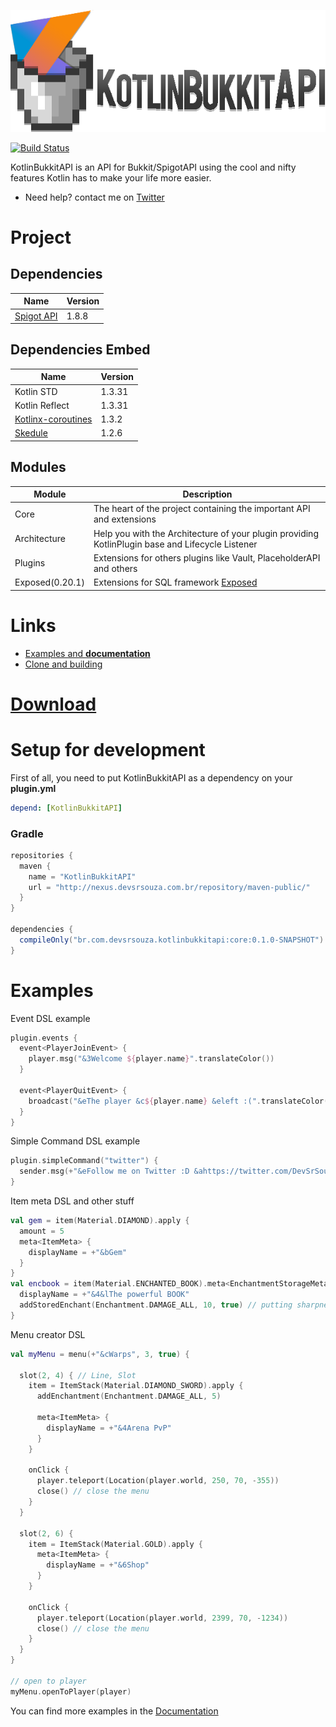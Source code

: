 ![logo](logo.png)

[![Build Status](http://jenkins.devsrsouza.com.br/buildStatus/icon?job=KotlinBukkitAPI)](http://jenkins.devsrsouza.com.br/job/KotlinBukkitAPI/)

KotlinBukkitAPI is an API for Bukkit/SpigotAPI using the cool and nifty features Kotlin has to make your life more easier.

* Need help? contact me on [Twitter](https://twitter.com/DevSrSouza)

# Project

## Dependencies
| Name | Version |
| --- | --- |
| [Spigot API](https://hub.spigotmc.org/stash/projects/SPIGOT/repos/spigot/) | 1.8.8 |

## Dependencies Embed
| Name | Version |
| --- | --- |
| Kotlin STD | 1.3.31 |
| Kotlin Reflect | 1.3.31 |
| [Kotlinx-coroutines](https://github.com/Kotlin/kotlinx.coroutines/) | 1.3.2 |
| [Skedule](https://github.com/okkero/Skedule) | 1.2.6 |

## Modules
| Module | Description |
| --- | --- |
| Core | The heart of the project containing the important API and extensions |
| Architecture | Help you with the Architecture of your plugin providing KotlinPlugin base and Lifecycle Listener |
| Plugins | Extensions for others plugins like Vault, PlaceholderAPI and others |
| Exposed(0.20.1) | Extensions for SQL framework [Exposed](https://github.com/JetBrains/Exposed/) |

# Links
- [Examples and **documentation**](https://github.com/DevSrSouza/KotlinBukkitAPI/wiki/)
- [Clone and building](https://github.com/DevSrSouza/KotlinBukkitAPI/wiki/Clone-and-build)

# [Download](http://jenkins.devsrsouza.com.br/job/KotlinBukkitAPI/)

# Setup for development

First of all, you need to put KotlinBukkitAPI as a dependency on your **plugin.yml**
```yaml
depend: [KotlinBukkitAPI]
```

### Gradle

```groovy
repositories {
  maven {
    name = "KotlinBukkitAPI"
    url = "http://nexus.devsrsouza.com.br/repository/maven-public/"
  }
}

dependencies {
  compileOnly("br.com.devsrsouza.kotlinbukkitapi:core:0.1.0-SNAPSHOT") // core
}
```

# Examples

Event DSL example
```kotlin
plugin.events {
  event<PlayerJoinEvent> {
    player.msg("&3Welcome ${player.name}".translateColor()) 
  }
  
  event<PlayerQuitEvent> {
    broadcast("&eThe player &c${player.name} &eleft :(".translateColor())
  }
}
```

Simple Command DSL example
```kotlin
plugin.simpleCommand("twitter") {
  sender.msg(+"&eFollow me on Twitter :D &ahttps://twitter.com/DevSrSouza")
}
```

Item meta DSL and other stuff
```kotlin
val gem = item(Material.DIAMOND).apply {
  amount = 5
  meta<ItemMeta> {
    displayName = +"&bGem"
  }
}
val encbook = item(Material.ENCHANTED_BOOK).meta<EnchantmentStorageMeta> {
  displayName = +"&4&lThe powerful BOOK"
  addStoredEnchant(Enchantment.DAMAGE_ALL, 10, true) // putting sharpness 10 to the book
}
```

Menu creator DSL
```kotlin
val myMenu = menu(+"&cWarps", 3, true) {

  slot(2, 4) { // Line, Slot
    item = ItemStack(Material.DIAMOND_SWORD).apply {
      addEnchantment(Enchantment.DAMAGE_ALL, 5)

      meta<ItemMeta> {
        displayName = +"&4Arena PvP"
      }
    }

    onClick {
      player.teleport(Location(player.world, 250, 70, -355))
      close() // close the menu
    }
  }

  slot(2, 6) {
    item = ItemStack(Material.GOLD).apply {
      meta<ItemMeta> {
        displayName = +"&6Shop"
      }
    }
    
    onClick {
      player.teleport(Location(player.world, 2399, 70, -1234))
      close() // close the menu
    }
  }
}

// open to player
myMenu.openToPlayer(player)
```

You can find more examples in the [Documentation](https://github.com/DevSrSouza/KotlinBukkitAPI/wiki/)
